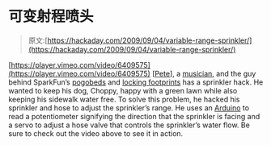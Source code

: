 # 可变射程喷头

> 原文:[https://hackaday.com/2009/09/04/variable-range-sprinkler/](https://hackaday.com/2009/09/04/variable-range-sprinkler/)

[https://player.vimeo.com/video/6409575](https://player.vimeo.com/video/6409575)
[[Pete](http://vimeo.com/user2156944)], a [musician](http://petelewisband.com/), and the guy behind SparkFun’s [pogobeds](http://www.sparkfun.com/commerce/tutorial_info.php?tutorials_id=138) and [locking footprints](http://www.sparkfun.com/commerce/tutorial_info.php?tutorials_id=114) has a sprinkler hack. He wanted to keep his dog, Choppy, happy with a green lawn while also keeping his sidewalk water free. To solve this problem, he hacked his sprinkler and hose to adjust the sprinkler’s range. He uses an [Arduino](http://www.arduino.cc/) to read a potentiometer signifying the direction that the sprinkler is facing and a servo to adjust a hose valve that controls the sprinkler’s water flow. Be sure to check out the video above to see it in action.